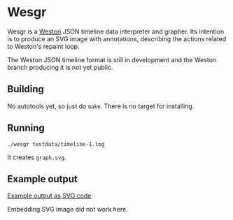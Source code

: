 # Wesgr

Wesgr is a [Weston](http://wayland.freedesktop.org/)
JSON timeline data interpreter and grapher.
Its intention is to produce an SVG image with annotations,
describing the actions related to Weston's repaint loop.

The Weston JSON timeline format is still in development
and the Weston branch producing it is not yet public.

## Building

No autotools yet, so just do `make`. There is no target
for installing.

## Running

    ./wesgr testdata/timeline-1.log

It creates `graph.svg`.

## Example output

[Example output as SVG code](examples/graph.svg)

<object data="examples/graph.svg?raw=true" type="image/svg+xml">Embedding
SVG image did not work here.</object>

